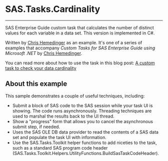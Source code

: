 # SAS.Tasks.Cardinality
***
SAS Enterprise Guide custom task that calculates the number of distinct values for each variable in a data set. This version is implemented in C#.


Written by [Chris Hemedinger](http://blogs.sas.com/content/sasdummy) as an example.  It's one of a series of examples that accompany
_Custom Tasks for SAS Enterprise Guide using Microsoft .NET_ 
by [Chris Hemedinger](http://support.sas.com/hemedinger).

You can read more about how to use the task in this blog post:
[A custom task to check your data cardinality](http://blogs.sas.com/content/sasdummy/2013/10/18/a-custom-task-to-check-your-data-cardinality/)

## About this example
This sample demonstrates a couple of useful techniques, including:
- Submit a block of SAS code to the SAS session while your task UI is showing.  The code runs asynchronously.  Threading techniques are used to 
marshal the results back to the UI thread.
- Show a "progress" form that allows you to cancel the asynchronous submit step, if needed.
- Uses the SAS OLE DB data provider to read the contents of a SAS data set and populate the task UI with information.
- Use the SAS.Tasks.Toolkit helper functions to add niceties to the task, such as a standard SAS program code header (SAS.Tasks.Toolkit.Helpers.UtilityFunctions.BuildSasTaskCodeHeader).
